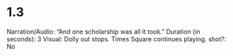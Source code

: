 # 1.3

Narration/Audio: “And one scholarship was all it took.”
Duration (in seconds): 3
Visual: Dolly out stops. Times Square continues playing.
shot?: No